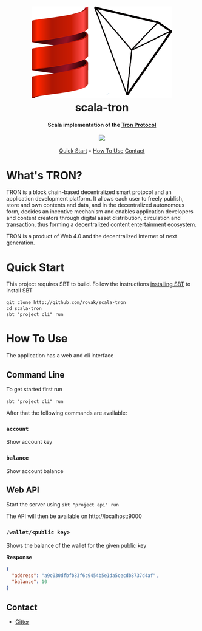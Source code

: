 <h1 align="center">
  <img src="docs/img/scala-tron.png">
  <br>
  scala-tron
  <br>
</h1>

<h4 align="center">
    Scala implementation of the <a href="https://github.com/tronprotocol/wiki/blob/master/Home.md">Tron Protocol</a>
</h4>

<p align="center">
  <a href="https://travis-ci.org/Rovak/scala-tron" target="_blank">
    <img src="https://travis-ci.org/Rovak/scala-tron.svg?branch=master">
  </a>
</p>

<p align="center">
  <a href="#quick-start">Quick Start</a> •
  <a href="#how-to-use">How To Use</a>
  <a href="#contact">Contact</a>
</p>


# What's TRON?

TRON is a block chain-based decentralized smart protocol and an application development platform. It allows each user to freely publish, store and own contents and data, and in the decentralized autonomous form, decides an incentive mechanism and enables application developers and content creators through digital asset distribution, circulation and transaction, thus forming a decentralized content entertainment ecosystem.

TRON is a product of Web 4.0 and the decentralized internet of next generation.

# Quick Start

This project requires SBT to build. 
Follow the instructions [installing SBT](http://www.scala-sbt.org/1.0/docs/Setup.html) to install SBT

```
git clone http://github.com/rovak/scala-tron
cd scala-tron
sbt "project cli" run
```


# How To Use

The application has a web and cli interface

## Command Line

To get started first run

`sbt "project cli" run`

After that the following commands are available:

### `account`

Show account key

### `balance`

Show account balance

## Web API

Start the server using `sbt "project api" run`

The API will then be available on http://localhost:9000


### `/wallet/<public key>`

Shows the balance of the wallet for the given public key

__Response__

```json
{
  "address": "a9c030dfbfb83f6c9454b5e1da5cecdb8737d4af",
  "balance": 10
}
```

## Contact

* [Gitter](https://gitter.im/Rovak/scala-tron)